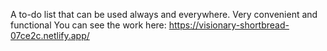 A to-do list that can be used always and everywhere. Very convenient and functional
You can see the work here: https://visionary-shortbread-07ce2c.netlify.app/
